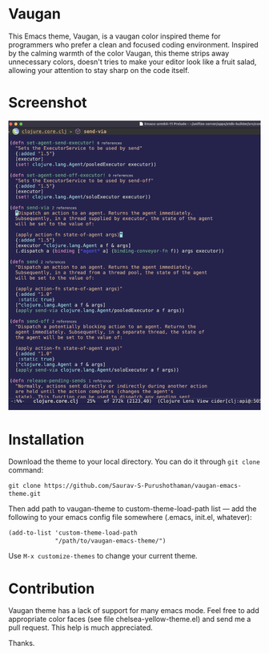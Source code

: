 # Vaugan #

This Emacs theme, Vaugan, is a vaugan color inspired theme for
programmers who prefer a clean and focused coding environment. Inspired
by the calming warmth of the color Vaugan, this theme strips away
unnecessary colors, doesn't tries to make your editor look like a fruit
salad, allowing your attention to stay sharp on the code
itself.

# Screenshot #

![Screenshot of the vaugan theme](resource/screenshot.png)

# Installation #

Download the theme to your local directory. You can do it through `git
clone` command:

```
git clone https://github.com/Saurav-S-Purushothaman/vaugan-emacs-theme.git
```

Then add path to vaugan-theme to custom-theme-load-path list —
add the following to your emacs config file somewhere (.emacs,
init.el, whatever):

```
(add-to-list 'custom-theme-load-path
             "/path/to/vaugan-emacs-theme/")
```

Use `M-x customize-themes` to change your current theme.

# Contribution #

Vaugan theme has a lack of support for many emacs mode. Feel free to add
appropriate color faces (see file chelsea-yellow-theme.el) and send me a
pull request. This help is much appreciated.

Thanks.
